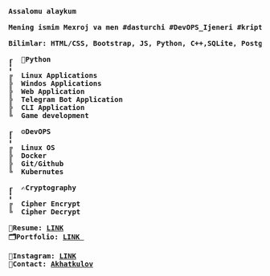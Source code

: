 <pre> <b>
Assalomu alaykum 

Mening ismim Mexroj va men #dasturchi #DevOPS_Ijeneri #kriptograf.

Bilimlar: HTML/CSS, Bootstrap, JS, Python, C++,SQLite, Postgres SQL

┎  🐍Python
╏
╔  Linux Applications
╠  Windos Applications
╠  Web Application 
╠  Telegram Bot Application
╠  CLI Application
╚  Game development

┎  ⚙️DevOPS
╏
╔  Linux OS
╠  Docker
╠  Git/Github
╚  Kubernutes

┎  ✍️Cryptography
╏
╔  Cipher Encrypt
╚  Cipher Decrypt

📜Resume: <a href="https://thewind.uz/">LINK</a>
🗂Portfolio: <a href="https://github.com/akhatkulov/">LINK </a>

📸Instagram: <a href="https://instagram.com/42_Akhatkulov">LINK</a>
💬Contact: <a href="https://t.me/Akhatkulov">Akhatkulov</a>
</b></pre>
